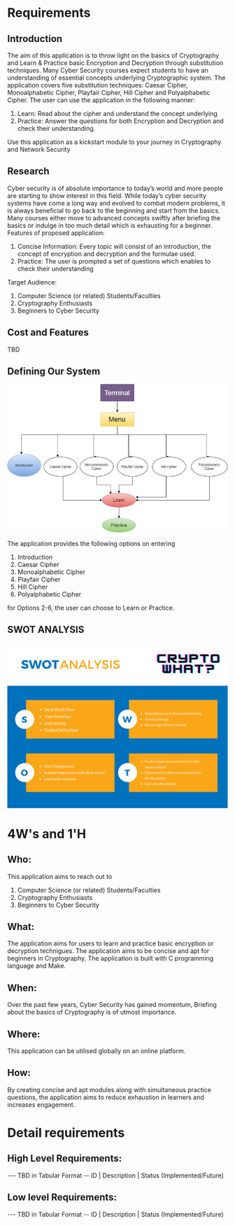 # Requirements


## Introduction
 
The aim of this application is to throw light on the basics of Cryptography and Learn & Practice basic Encryption and Decryption through substitution techniques. Many Cyber Security courses expect students to have an understanding of essential concepts underlying Cryptographic system. 
The application covers five substitution techniques: Caesar Cipher, Monoalphabetic Cipher, Playfair Cipher, Hill Cipher and Polyalphabetic Cipher.
The user can use the application in the following manner:
1.	Learn: Read about the cipher and understand the concept underlying
2.	Practice: Answer the questions for both Encryption and Decryption and check their understanding.

Use this application as a kickstart module to your journey in Cryptography and Network Security


## Research

Cyber security is of absolute importance to today’s world and more people are starting to show interest in this field. While today’s cyber security systems have come a long way and evolved to combat modern problems, it is always beneficial to go back to the beginning and start from the basics. 
Many courses either move to advanced concepts swiftly after briefing the basics or indulge in too much detail which is exhausting for a beginner. 
Features of proposed application:
1.	Concise Information: Every topic will consist of an introduction, the concept of encryption and decryption and the formulae used.
2.	Practice: The user is prompted a set of questions which enables to check their understanding

Target Audience:
1.	Computer Science (or related) Students/Faculties
2.	Cryptography Enthusiasts
3.	Beginners to Cyber Security


## Cost and Features
TBD

## Defining Our System

![System Outline](1_Requirements/systemOutline.png)

The application provides the following options on entering
1. Introduction
2. Caesar Cipher
3. Monoalphabetic Cipher
4. Playfair Cipher
5. Hill Cipher
6. Polyalphabetic Cipher

for Options 2-6, the user can choose to Learn or Practice.

## SWOT ANALYSIS
![SWOT-Sample](1_Requirements/CryptoWhat_SWOTAnalysis.png)

# 4W&#39;s and 1&#39;H

## Who:


This application aims to reach out to
1.	Computer Science (or related) Students/Faculties
2.	Cryptography Enthusiasts
3.	Beginners to Cyber Security


## What:

The application aims for users to learn and practice basic encryption or decryption technigues.
The application aims to be concise and apt for beginners in Cryptography.
The application is built with C programming language and Make.


## When:

Over the past few years, Cyber Security has gained momentum, Briefing about the basics of Cryptography is of utmost importance.

## Where:

This application can be utilised globally on an online platform.

## How:

By creating concise and apt modules along with simultaneous practice questions,
the application aims to reduce exhaustion in learners and increases engagement.

# Detail requirements
## High Level Requirements:
--- TBD in Tabular Format 
-- ID | Description | Status (Implemented/Future)


##  Low level Requirements:
--- TBD in Tabular Format 
-- ID | Description | Status (Implemented/Future)